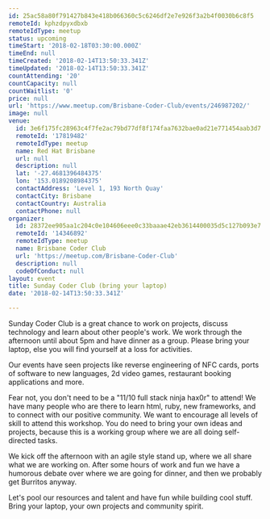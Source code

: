 ```yaml
---
id: 25ac58a80f791427b843e418b066360c5c6246df2e7e926f3a2b4f0030b6c8f5
remoteId: kphzdpyxdbxb
remoteIdType: meetup
status: upcoming
timeStart: '2018-02-18T03:30:00.000Z'
timeEnd: null
timeCreated: '2018-02-14T13:50:33.341Z'
timeUpdated: '2018-02-14T13:50:33.341Z'
countAttending: '20'
countCapacity: null
countWaitlist: '0'
price: null
url: 'https://www.meetup.com/Brisbane-Coder-Club/events/246987202/'
image: null
venue:
  id: 3e6f175fc28963c4f7fe2ac79bd77df8f174faa7632bae0ad21e771454aab3d7
  remoteId: '17819482'
  remoteIdType: meetup
  name: Red Hat Brisbane
  url: null
  description: null
  lat: '-27.4681396484375'
  lon: '153.0189208984375'
  contactAddress: 'Level 1, 193 North Quay'
  contactCity: Brisbane
  contactCountry: Australia
  contactPhone: null
organizer:
  id: 28372ee905aa1c204c0e104606eee0c33baaae42eb3614400035d5c127b093e7
  remoteId: '14346892'
  remoteIdType: meetup
  name: Brisbane Coder Club
  url: 'https://meetup.com/Brisbane-Coder-Club'
  description: null
  codeOfConduct: null
layout: event
title: Sunday Coder Club (bring your laptop)
date: '2018-02-14T13:50:33.341Z'

---
```

<p>Sunday Coder Club is a great chance to work on projects, discuss technology and learn about other people's work. We work through the afternoon until about 5pm and have dinner as a group. Please bring your laptop, else you will find yourself at a loss for activities.</p> <p>Our events have seen projects like reverse engineering of NFC cards, ports of software to new languages, 2d video games, restaurant booking applications and more.</p> <p>Fear not, you don't need to be a "11/10 full stack ninja hax0r" to attend! We have many people who are there to learn html, ruby, new frameworks, and to connect with our positive community. We want to encourage all levels of skill to attend this workshop. You do need to bring your own ideas and projects, because this is a working group where we are all doing self-directed tasks.</p> <p>We kick off the afternoon with an agile style stand up, where we all share what we are working on. After some hours of work and fun we have a humorous debate over where we are going for dinner, and then we probably get Burritos anyway.</p> <p>Let's pool our resources and talent and have fun while building cool stuff. Bring your laptop, your own projects and community spirit.</p>
